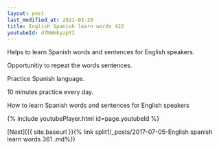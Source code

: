 ```yaml
---
layout: post
last_modified_at: 2021-03-29
title: English Spanish learn words 422 
youtubeId: d7NWmkyzpYI
---
```

 
 
Helps to learn Spanish words and sentences for English speakers.

Opportunitiy to repeat the words sentences. 

Practice Spanish language. 
 
10 minutes practice every day. 
 
How to learn Spanish words and sentences for English speakers 
 
{% include youtubePlayer.html id=page.youtubeId %}
 
 
[Next]({{ site.baseurl }}{% link  split1/_posts/2017-07-05-English spanish learn words 361 .md%})
 
